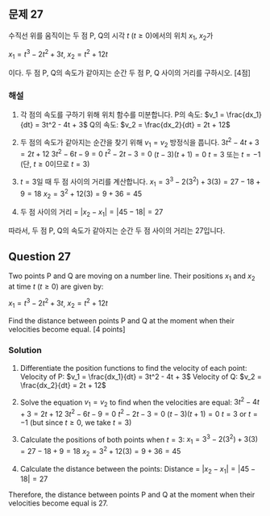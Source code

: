 

## 문제 27
수직선 위를 움직이는 두 점 P, Q의 시각 $t$ $(t \geq 0)$에서의 위치 $x_1$, $x_2$가

$x_1 = t^3 - 2t^2 + 3t$,  $x_2 = t^2 + 12t$

이다. 두 점 P, Q의 속도가 같아지는 순간 두 점 P, Q 사이의 거리를 구하시오. [4점]

### 해설
1) 각 점의 속도를 구하기 위해 위치 함수를 미분합니다.
   P의 속도: $v_1 = \frac{dx_1}{dt} = 3t^2 - 4t + 3$
   Q의 속도: $v_2 = \frac{dx_2}{dt} = 2t + 12$

2) 두 점의 속도가 같아지는 순간을 찾기 위해 $v_1 = v_2$ 방정식을 풉니다.
   $3t^2 - 4t + 3 = 2t + 12$
   $3t^2 - 6t - 9 = 0$
   $t^2 - 2t - 3 = 0$
   $(t-3)(t+1) = 0$
   $t = 3$ 또는 $t = -1$ (단, $t \geq 0$이므로 $t = 3$)

3) $t = 3$일 때 두 점 사이의 거리를 계산합니다.
   $x_1 = 3^3 - 2(3^2) + 3(3) = 27 - 18 + 9 = 18$
   $x_2 = 3^2 + 12(3) = 9 + 36 = 45$

4) 두 점 사이의 거리 = $|x_2 - x_1| = |45 - 18| = 27$

따라서, 두 점 P, Q의 속도가 같아지는 순간 두 점 사이의 거리는 27입니다.

## Question 27
Two points P and Q are moving on a number line. Their positions $x_1$ and $x_2$ at time $t$ $(t \geq 0)$ are given by:

$x_1 = t^3 - 2t^2 + 3t$,  $x_2 = t^2 + 12t$

Find the distance between points P and Q at the moment when their velocities become equal. [4 points]

### Solution
1) Differentiate the position functions to find the velocity of each point:
   Velocity of P: $v_1 = \frac{dx_1}{dt} = 3t^2 - 4t + 3$
   Velocity of Q: $v_2 = \frac{dx_2}{dt} = 2t + 12$

2) Solve the equation $v_1 = v_2$ to find when the velocities are equal:
   $3t^2 - 4t + 3 = 2t + 12$
   $3t^2 - 6t - 9 = 0$
   $t^2 - 2t - 3 = 0$
   $(t-3)(t+1) = 0$
   $t = 3$ or $t = -1$ (but since $t \geq 0$, we take $t = 3$)

3) Calculate the positions of both points when $t = 3$:
   $x_1 = 3^3 - 2(3^2) + 3(3) = 27 - 18 + 9 = 18$
   $x_2 = 3^2 + 12(3) = 9 + 36 = 45$

4) Calculate the distance between the points:
   Distance = $|x_2 - x_1| = |45 - 18| = 27$

Therefore, the distance between points P and Q at the moment when their velocities become equal is 27.